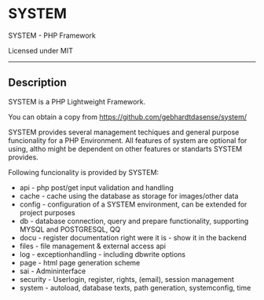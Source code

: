 SYSTEM
======
SYSTEM - PHP Framework

Licensed under MIT

-----------

Description
-----------

SYSTEM is a PHP Lightweight Framework.

You can obtain a copy from <https://github.com/gebhardtdasense/system/>

SYSTEM provides several management techiques and general purpose funcionality
for a PHP Environment. All features of system are optional for using, altho
might be dependent on other features or standarts SYSTEM provides.

Following funcionality is provided by SYSTEM:
    
 * api - php post/get input validation and handling
 * cache - cache using the database as storage for images/other data
 * config - configuration of a SYSTEM environment, can be extended for project purposes
 * db - database connection, query and prepare functionality, supporting MYSQL and POSTGRESQL, QQ
 * docu - register documentation right were it is - show it in the backend
 * files - file management & external access api
 * log - exceptionhandling - including dbwrite options
 * page - html page generation scheme
 * sai - Admininterface
 * security - Userlogin, register, rights, (email), session management
 * system - autoload, database texts, path generation, systemconfig, time